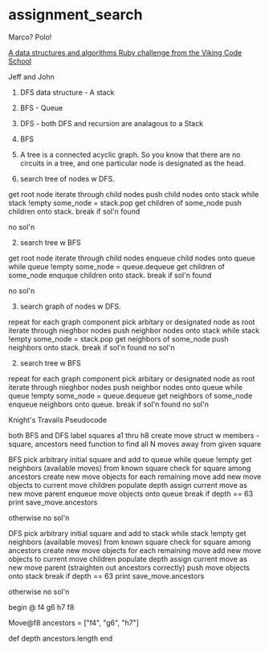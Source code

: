# assignment_search
Marco?  Polo!

[A data structures and algorithms Ruby challenge from the Viking Code School](http://www.vikingcodeschool.com)

Jeff and John

1. DFS data structure - A stack

2. BFS - Queue

3. DFS - both DFS and recursion are analagous to a Stack

4. BFS

5. A tree is a connected acyclic graph.  So you know that there are no circuits in a tree, and one particular node is designated as the head.



1. search tree of nodes w DFS.

get root node
iterate through child nodes
push child nodes onto stack
while stack !empty
    some_node = stack.pop
    get children of some_node
    push children onto stack.
    break if sol'n found

no sol'n

2. search tree w BFS

get root node
iterate through child nodes
enqueue child nodes onto queue
while queue !empty
    some_node = queue.dequeue
    get children of some_node
    enquque children onto stack.
    break if sol'n found

no sol'n

3. search graph of nodes w DFS.

repeat for each graph component
    pick arbitary or designated node as root
    iterate through nieghbor nodes
    push neighbor nodes onto stack
    while stack !empty
        some_node = stack.pop
        get neighbors of some_node
        push neighbors onto stack.
        break if sol'n found
no sol'n

2. search tree w BFS

repeat for each graph component
    pick arbitary or designated node as root
    iterate through nieghbor nodes
    push neighbor nodes onto queue
    while queue !empty
        some_node = queue.dequeue
        get neighbors of some_node
        enqueue neighbors onto queue.
        break if sol'n found
no sol'n

Knight's Travails
Pseudocode

both BFS and DFS 
label squares a1 thru h8 
create move struct w members - square, ancestors
need function to find all N moves away from given square

BFS
pick arbitrary initial square and add to queue
while queue !empty
    get neighbors (available moves) from known square
    check for square among ancestors
    create new move objects for each remaining move
        add new move objects to current move children
        populate depth
        assign current move as new move parent
    enqueue move objects onto queue
    break if depth == 63
print save_move.ancestors

otherwise no sol'n

DFS
pick arbitrary initial square and add to stack
while stack !empty
    get neighbors (available moves) from known square
    check for square among ancestors
    create new move objects for each remaining move
        add new move objects to current move children
        populate depth
        assign current move as new move parent (straighten out ancestors correctly)
    push move objects onto stack
    break if depth == 63
print save_move.ancestors

otherwise no sol'n


begin @ f4
g6
h7
f8

Move@f8  ancestors = ["f4", "g6", "h7"]

def depth 
    ancestors.length
end























